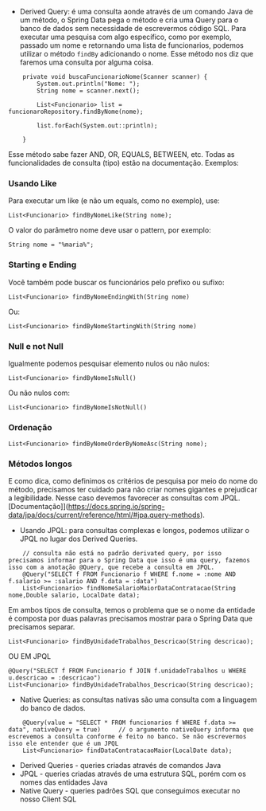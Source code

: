 - Derived Query: é uma consulta aonde através de um comando Java de um método, o Spring Data pega o método e cria uma Query para o banco de dados sem necessidade de escrevermos código SQL. Para executar uma pesquisa com algo específico, como por exemplo, passado um nome e retornando uma lista de funcionarios, podemos utilizar o método `findBy` adicionando o nome. Esse método nos diz que faremos uma consulta por alguma coisa.
```
	private void buscaFuncionarioNome(Scanner scanner) {
		System.out.println("Nome: ");
		String nome = scanner.next();
		
		List<Funcionario> list = funcionaroRepository.findByNome(nome);
	
		list.forEach(System.out::println);
		
	}
```
Esse método sabe fazer AND, OR, EQUALS, BETWEEN, etc. Todas as funcionalidades de consulta (tipo) estão na documentação. Exemplos:
### Usando Like
Para executar um like (e não um equals, como no exemplo), use:

```
List<Funcionario> findByNomeLike(String nome);
```

O valor do parâmetro nome deve usar o pattern, por exemplo:
```
String nome = "%maria%";
```

### Starting e Ending
Você também pode buscar os funcionários pelo prefixo ou sufixo:

```
List<Funcionario> findByNomeEndingWith(String nome)
```

Ou:

```
List<Funcionario> findByNomeStartingWith(String nome)
```

### Null e not Null
Igualmente podemos pesquisar elemento nulos ou não nulos:

```
List<Funcionario> findByNomeIsNull()
```

Ou não nulos com:

```
List<Funcionario> findByNomeIsNotNull()
```

### Ordenação

```
List<Funcionario> findByNomeOrderByNomeAsc(String nome);
```

### Métodos longos
E como dica, como definimos os critérios de pesquisa por meio do nome do método, precisamos ter cuidado para não criar nomes gigantes e prejudicar a legibilidade. Nesse caso devemos favorecer as consultas com JPQL.
[Documentação]](https://docs.spring.io/spring-data/jpa/docs/current/reference/html/#jpa.query-methods).

- Usando JPQL: para consultas complexas e longos, podemos utilizar o JPQL no lugar dos Derived Queries.
```
	// consulta não está no padrão derivated query, por isso precisamos informar para o Spring Data que isso é uma query, fazemos isso com a anotação @Query, que recebe a consulta em JPQL.
	@Query("SELECT f FROM Funcionario f WHERE f.nome = :nome AND f.salario >= :salario AND f.data = :data")
	List<Funcionario> findNomeSalarioMaiorDataContratacao(String nome,Double salario, LocalDate data);	
```

Em ambos tipos de consulta, temos o problema que se o nome da entidade é composta por duas palavras precisamos mostrar para o Spring Data que precisamos separar.
```
List<Funcionario> findByUnidadeTrabalhos_Descricao(String descricao);
```
OU EM JPQL
```
@Query("SELECT f FROM Funcionario f JOIN f.unidadeTrabalhos u WHERE u.descricao = :descricao")
List<Funcionario> findByUnidadeTrabalhos_Descricao(String descricao);
```


- Native Queries: as consultas nativas são uma consulta com a linguagem do banco de dados.
```
	@Query(value = "SELECT * FROM funcionarios f WHERE f.data >= data", nativeQuery = true)		// o argumento nativeQuery informa que escrevemos a consulta conforme é feito no banco. Se não escrevermos isso ele entender que é um JPQL
	List<Funcionario> findDataContratacaoMaior(LocalDate data);
```

- Derived Queries - queries criadas através de comandos Java
- JPQL - queries criadas através de uma estrutura SQL, porém com os nomes das entidades Java
- Native Query - queries padrões SQL que conseguimos executar no nosso Client SQL